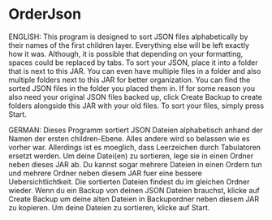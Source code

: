# OrderJson

ENGLISH:
This program is designed to sort JSON files alphabetically by their names of the first children layer. Everything else will be left exactly how it was. Although, it is possible that depending on your formatting, spaces could be replaced by tabs.
To sort your JSON, place it into a folder that is next to this JAR. You can even have multiple files in a folder and also multiple folders next to this JAR for better organization. You can find the sorted JSON files in the folder you placed them in. If for some reason you also need your original JSON files backed up, click Create Backup to create folders alongside this JAR with your old files. To sort your files, simply press Start.

GERMAN:
Dieses Programm sortiert JSON Dateien alphabetisch anhand der Namen der ersten children-Ebene. Alles andere wird so belassen wie es vorher war. Allerdings ist es moeglich, dass Leerzeichen durch Tabulatoren ersetzt werden.
Um deine Datei(en) zu sortieren, lege sie in einen Ordner neben dieses JAR ab. Du kannst sogar mehrere Dateien in einen Ordern tun und mehrere Ordner neben diesem JAR fuer eine bessere Uebersichtlichtkeit. Die sortierten Dateien findest du im gleichen Ordner wieder. Wenn du ein Backup von deinen JSON Dateien brauchst, klicke auf Create Backup um deine alten Dateien in Backupordner neben diesem JAR zu kopieren. Um deine Dateien zu sortieren, klicke auf Start.
